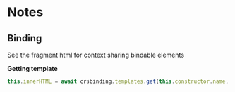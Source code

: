 # Notes 

## Binding
See the fragment html for context sharing bindable elements

<strong>Getting template</strong>
```js
this.innerHTML = await crsbinding.templates.get(this.constructor.name, this.html);
```